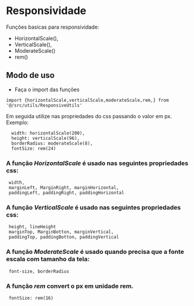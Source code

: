 # Responsividade
Funções basicas para responsividade:
 - HorizontalScale(),
 - VerticalScale(),
 - ModerateScale()
 - rem()

## Modo de uso
 - Faça o import das funções
```
import {horizontalScale,verticalScale,moderateScale,rem,} from '@/src/utils/ResponsiveUtils'
```
Em seguida utilize nas propriedades do css passando o valor em px. Exemplo:
```
  width: horizontalScale(200),
  height: verticalScale(96),
  borderRadius: moderateScale(8),
  fontSize: rem(24)
```

### A função ***HorizontalScale*** é usado nas seguintes propriedades css:
 ```
  width,
  marginLeft, MarginRight, marginHorizontal,
  paddingLeft, paddingRight, paddingHorizontal
 ```

### A função ***VerticalScale*** é usado nas seguintes propriedades css:
 ```
  height, lineHeight
  marginTop, MarginBotton, marginVertical,
  paddingTop, paddingBotton, paddingVertical
```

### A função ***ModerateScale*** é usado quando precisa que a fonte escala com tamanho da tela:
```
 font-size, borderRadius
```

### A função ***rem*** convert o px em unidade rem.
 ```
  fontSize: rem(16)
```